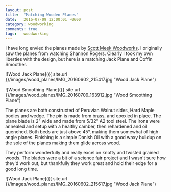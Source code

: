 ```yaml
---
layout: post
title:  "Matching Wooden Planes"
date:   2016-07-09 12:00:01 -0600
category: woodworking
comments: true
tags:   woodworking
---
```


I have long envied the planes made by [Scott Meek Woodworks](http://scottmeekwoodworks.com/). I originally saw the planes from watching Shannon Rogers. Clearly I took my own liberties with the design, but here is a matching Jack Plane and Coffin Smoother.

 ![Wood Jack Plane]({{ site.url }}/images/wood_planes/IMG_20160602_215417.jpg "Wood Jack Plane")


 ![Wood Smoothing Plane]({{ site.url }}/images/wood_planes/IMG_20160709_163912.jpg "Wood Smoothing Plane")

 The planes are both constructed of Peruvian Walnut sides, Hard Maple bodies and wedge. The pin is made from brass, and epoxied in place. The plane blade is 2" wide and made from 5/32" A2 tool steel. The irons were annealed and setup with a healthy camber, then rehardened and oil quenched. Both beds are just above 45°, making them somewhat of high-angle planes. Finishing is a simple Danish Oil with a good waxy buildup on the sole of the planes making them glide across wood.
 
 They perform wonderfully and really excel on knotty and twisted grained woods. The blades were a bit of a science fair project and I wasn't sure how they'd work out, but thankfully they work great and hold their edge for a good long time. 

  ![Wood Jack Plane]({{ site.url }}/images/wood_planes/IMG_20160602_215617.jpg "Wood Jack Plane")

